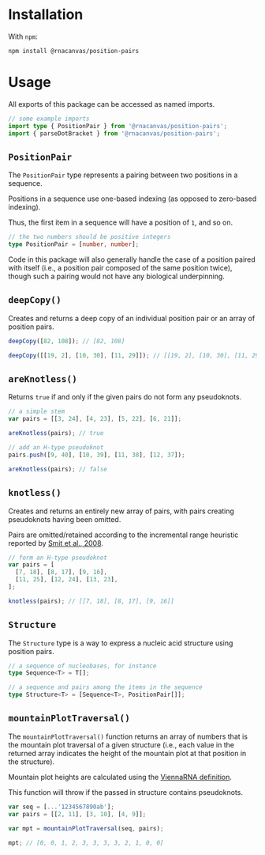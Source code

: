 # Installation

With `npm`:

```
npm install @rnacanvas/position-pairs
```

# Usage

All exports of this package
can be accessed as named imports.

```typescript
// some example imports
import type { PositionPair } from '@rnacanvas/position-pairs';
import { parseDotBracket } from '@rnacanvas/position-pairs';
```

## `PositionPair`

The `PositionPair` type
represents a pairing
between two positions in a sequence.

Positions in a sequence
use one-based indexing
(as opposed to zero-based indexing).

Thus, the first item in a sequence
will have a position of `1`,
and so on.

```typescript
// the two numbers should be positive integers
type PositionPair = [number, number];
```

Code in this package
will also generally handle the case
of a position paired with itself
(i.e., a position pair
composed of the same position twice),
though such a pairing would not have any biological underpinning.

## `deepCopy()`

Creates and returns a deep copy
of an individual position pair
or an array of position pairs.

```javascript
deepCopy([82, 108]); // [82, 108]

deepCopy([[19, 2], [10, 30], [11, 29]]); // [[19, 2], [10, 30], [11, 29]]
```

## `areKnotless()`

Returns `true` if and only if
the given pairs do not form any pseudoknots.

```javascript
// a simple stem
var pairs = [[3, 24], [4, 23], [5, 22], [6, 21]];

areKnotless(pairs); // true

// add an H-type pseudoknot
pairs.push([9, 40], [10, 39], [11, 38], [12, 37]);

areKnotless(pairs); // false
```

## `knotless()`

Creates and returns an entirely new array of pairs,
with pairs creating pseudoknots having been omitted.

Pairs are omitted/retained
according to the incremental range heuristic
reported by [Smit et al., 2008](https://www.ibi.vu.nl/programs/k2nwww/static/method.html).

```javascript
// form an H-type pseudoknot
var pairs = [
  [7, 18], [8, 17], [9, 16],
  [11, 25], [12, 24], [13, 23],
];

knotless(pairs); // [[7, 18], [8, 17], [9, 16]]
```

## `Structure`

The `Structure` type
is a way to express a nucleic acid structure
using position pairs.

```typescript
// a sequence of nucleobases, for instance
type Sequence<T> = T[];

// a sequence and pairs among the items in the sequence
type Structure<T> = [Sequence<T>, PositionPair[]];
```

## `mountainPlotTraversal()`

The `mountainPlotTraversal()` function
returns an array of numbers
that is the mountain plot traversal of a given structure
(i.e., each value in the returned array
indicates the height of the mountain plot
at that position in the structure).

Mountain plot heights are calculated
using the [ViennaRNA definition](https://www.tbi.univie.ac.at/~ronny/Leere/270038/tutorial/node23.html).

This function will throw
if the passed in structure contains pseudoknots.

```javascript
var seq = [...'1234567890ab'];
var pairs = [[2, 11], [3, 10], [4, 9]];

var mpt = mountainPlotTraversal(seq, pairs);

mpt; // [0, 0, 1, 2, 3, 3, 3, 3, 2, 1, 0, 0]
```
